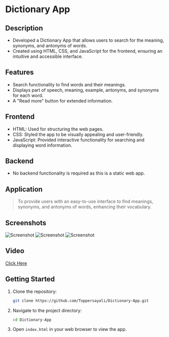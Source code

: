 # Dictionary App

## Description
- Developed a Dictionary App that allows users to search for the meaning, synonyms, and antonyms of words.
- Created using HTML, CSS, and JavaScript for the frontend, ensuring an intuitive and accessible interface.

## Features
- Search functionality to find words and their meanings.
- Displays part of speech, meaning, example, antonyms, and synonyms for each word.
- A "Read more" button for extended information.

## Frontend
- HTML: Used for structuring the web pages.
- CSS: Styled the app to be visually appealing and user-friendly.
- JavaScript: Provided interactive functionality for searching and displaying word information.

## Backend
- No backend functionality is required as this is a static web app.

## Application
> To provide users with an easy-to-use interface to find meanings, synonyms, and antonyms of words, enhancing their vocabulary.

## Screenshots

![Screenshot](path/to/screenshot1.jpg)
![Screenshot](path/to/screenshot2.jpg)
![Screenshot](path/to/screenshot3.jpg)

## Video

[Click Here](link/to/video)

## Getting Started

1. Clone the repository:
    ```sh
    git clone https://github.com/Toppersayali/Dictionary-App.git
    ```

2. Navigate to the project directory:
    ```sh
    cd Dictionary-App
    ```

3. Open `index.html` in your web browser to view the app.

